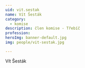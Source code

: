 ```yaml
---
uid: vit.sestak
name: Vít Šesták
category:
  - komise
description: člen komise - Třebíč
profession:
heroImg: banner-default.jpg
img: people/vit-sestak.jpg

---
```


Vít Šesták
